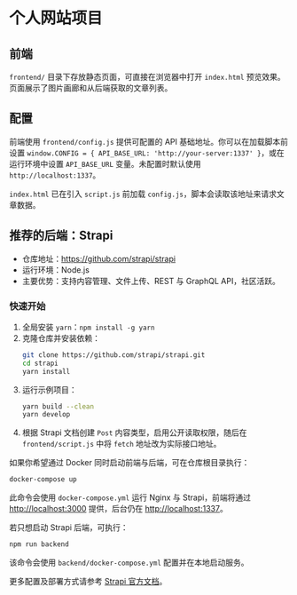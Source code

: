 # 个人网站项目



## 前端

`frontend/` 目录下存放静态页面，可直接在浏览器中打开 `index.html` 预览效果。页面展示了图片画廊和从后端获取的文章列表。

## 配置

前端使用 `frontend/config.js` 提供可配置的 API 基础地址。你可以在加载脚本前设置
`window.CONFIG = { API_BASE_URL: 'http://your-server:1337' }`，或在运行环境中设置
`API_BASE_URL` 变量。未配置时默认使用 `http://localhost:1337`。

`index.html` 已在引入 `script.js` 前加载 `config.js`，脚本会读取该地址来请求文章数据。

## 推荐的后端：Strapi

- 仓库地址：<https://github.com/strapi/strapi>
- 运行环境：Node.js
- 主要优势：支持内容管理、文件上传、REST 与 GraphQL API，社区活跃。

### 快速开始
1. 全局安装 `yarn`：`npm install -g yarn`
2. 克隆仓库并安装依赖：
   ```bash
   git clone https://github.com/strapi/strapi.git
   cd strapi
   yarn install
   ```
3. 运行示例项目：
   ```bash
   yarn build --clean
   yarn develop
   ```
4. 根据 Strapi 文档创建 `Post` 内容类型，启用公开读取权限，随后在 `frontend/script.js` 中将 `fetch` 地址改为实际接口地址。

如果你希望通过 Docker 同时启动前端与后端，可在仓库根目录执行：

```bash
docker-compose up
```

此命令会使用 `docker-compose.yml` 运行 Nginx 与 Strapi，前端将通过 <http://localhost:3000> 提供，后台仍在 <http://localhost:1337>。

若只想启动 Strapi 后端，可执行：

```bash
npm run backend
```

该命令会使用 `backend/docker-compose.yml` 配置并在本地启动服务。

更多配置及部署方式请参考 [Strapi 官方文档](https://docs.strapi.io/)。

